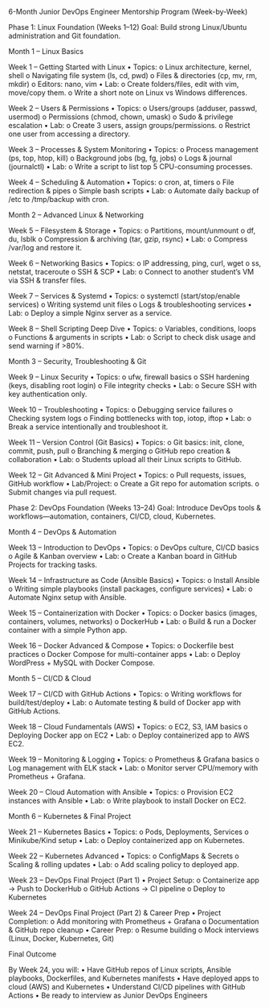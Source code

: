  
6-Month Junior DevOps Engineer Mentorship Program (Week-by-Week)

Phase 1: Linux Foundation (Weeks 1–12)
Goal: Build strong Linux/Ubuntu administration and Git foundation.

Month 1 – Linux Basics


Week 1 – Getting Started with Linux
•	Topics:
o	Linux architecture, kernel, shell
o	Navigating file system (ls, cd, pwd)
o	Files & directories (cp, mv, rm, mkdir)
o	Editors: nano, vim
•	Lab:
o	Create folders/files, edit with vim, move/copy them.
o	Write a short note on Linux vs Windows differences.


Week 2 – Users & Permissions
•	Topics:
o	Users/groups (adduser, passwd, usermod)
o	Permissions (chmod, chown, umask)
o	Sudo & privilege escalation
•	Lab:
o	Create 3 users, assign groups/permissions.
o	Restrict one user from accessing a directory.


Week 3 – Processes & System Monitoring
•	Topics:
o	Process management (ps, top, htop, kill)
o	Background jobs (bg, fg, jobs)
o	Logs & journal (journalctl)
•	Lab:
o	Write a script to list top 5 CPU-consuming processes.


Week 4 – Scheduling & Automation
•	Topics:
o	cron, at, timers
o	File redirection & pipes
o	Simple bash scripts
•	Lab:
o	Automate daily backup of /etc to /tmp/backup with cron.



Month 2 – Advanced Linux & Networking


Week 5 – Filesystem & Storage
•	Topics:
o	Partitions, mount/unmount
o	df, du, lsblk
o	Compression & archiving (tar, gzip, rsync)
•	Lab:
o	Compress /var/log and restore it.


Week 6 – Networking Basics
•	Topics:
o	IP addressing, ping, curl, wget
o	ss, netstat, traceroute
o	SSH & SCP
•	Lab:
o	Connect to another student’s VM via SSH & transfer files.


Week 7 – Services & Systemd
•	Topics:
o	systemctl (start/stop/enable services)
o	Writing systemd unit files
o	Logs & troubleshooting services
•	Lab:
o	Deploy a simple Nginx server as a service.


Week 8 – Shell Scripting Deep Dive
•	Topics:
o	Variables, conditions, loops
o	Functions & arguments in scripts
•	Lab:
o	Script to check disk usage and send warning if >80%.



Month 3 – Security, Troubleshooting & Git


Week 9 – Linux Security
•	Topics:
o	ufw, firewall basics
o	SSH hardening (keys, disabling root login)
o	File integrity checks
•	Lab:
o	Secure SSH with key authentication only.


Week 10 – Troubleshooting
•	Topics:
o	Debugging service failures
o	Checking system logs
o	Finding bottlenecks with top, iotop, iftop
•	Lab:
o	Break a service intentionally and troubleshoot it.


Week 11 – Version Control (Git Basics)
•	Topics:
o	Git basics: init, clone, commit, push, pull
o	Branching & merging
o	GitHub repo creation & collaboration
•	Lab:
o	Students upload all their Linux scripts to GitHub.


Week 12 – Git Advanced & Mini Project
•	Topics:
o	Pull requests, issues, GitHub workflow
•	Lab/Project:
o	Create a Git repo for automation scripts.
o	Submit changes via pull request.




Phase 2: DevOps Foundation (Weeks 13–24)
Goal: Introduce DevOps tools & workflows—automation, containers, CI/CD, cloud, Kubernetes.


Month 4 – DevOps & Automation


Week 13 – Introduction to DevOps
•	Topics:
o	DevOps culture, CI/CD basics
o	Agile & Kanban overview
•	Lab:
o	Create a Kanban board in GitHub Projects for tracking tasks.


Week 14 – Infrastructure as Code (Ansible Basics)
•	Topics:
o	Install Ansible
o	Writing simple playbooks (install packages, configure services)
•	Lab:
o	Automate Nginx setup with Ansible.


Week 15 – Containerization with Docker
•	Topics:
o	Docker basics (images, containers, volumes, networks)
o	DockerHub
•	Lab:
o	Build & run a Docker container with a simple Python app.


Week 16 – Docker Advanced & Compose
•	Topics:
o	Dockerfile best practices
o	Docker Compose for multi-container apps
•	Lab:
o	Deploy WordPress + MySQL with Docker Compose.


Month 5 – CI/CD & Cloud

Week 17 – CI/CD with GitHub Actions
•	Topics:
o	Writing workflows for build/test/deploy
•	Lab:
o	Automate testing & build of Docker app with GitHub Actions.


Week 18 – Cloud Fundamentals (AWS)
•	Topics:
o	EC2, S3, IAM basics
o	Deploying Docker app on EC2
•	Lab:
o	Deploy containerized app to AWS EC2.

Week 19 – Monitoring & Logging
•	Topics:
o	Prometheus & Grafana basics
o	Log management with ELK stack
•	Lab:
o	Monitor server CPU/memory with Prometheus + Grafana.

Week 20 – Cloud Automation with Ansible
•	Topics:
o	Provision EC2 instances with Ansible
•	Lab:
o	Write playbook to install Docker on EC2.


Month 6 – Kubernetes & Final Project

Week 21 – Kubernetes Basics
•	Topics:
o	Pods, Deployments, Services
o	Minikube/Kind setup
•	Lab:
o	Deploy containerized app on Kubernetes.


Week 22 – Kubernetes Advanced
•	Topics:
o	ConfigMaps & Secrets
o	Scaling & rolling updates
•	Lab:
o	Add scaling policy to deployed app.


Week 23 – DevOps Final Project (Part 1)
•	Project Setup:
o	Containerize app → Push to DockerHub
o	GitHub Actions → CI pipeline
o	Deploy to Kubernetes


Week 24 – DevOps Final Project (Part 2) & Career Prep
•	Project Completion:
o	Add monitoring with Prometheus + Grafana
o	Documentation & GitHub repo cleanup
•	Career Prep:
o	Resume building
o	Mock interviews (Linux, Docker, Kubernetes, Git)



Final Outcome

By Week 24, you will:
•	Have GitHub repos of Linux scripts, Ansible playbooks, Dockerfiles, and Kubernetes manifests
•	Have deployed apps to cloud (AWS) and Kubernetes
•	Understand CI/CD pipelines with GitHub Actions
•	Be ready to interview as Junior DevOps Engineers